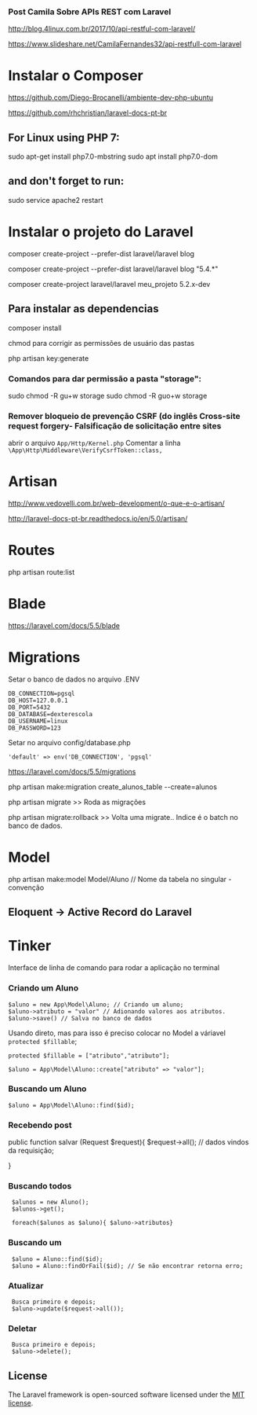 ### Post Camila Sobre APIs REST com Laravel

http://blog.4linux.com.br/2017/10/api-restful-com-laravel/

https://www.slideshare.net/CamilaFernandes32/api-restfull-com-laravel

# Instalar o Composer
https://github.com/Diego-Brocanelli/ambiente-dev-php-ubuntu

https://github.com/rhchristian/laravel-docs-pt-br

## For Linux using PHP 7:
sudo apt-get install php7.0-mbstring
sudo apt install php7.0-dom

## and don't forget to run:
sudo service apache2 restart

# Instalar o projeto do Laravel
composer create-project --prefer-dist laravel/laravel blog

composer create-project --prefer-dist laravel/laravel blog "5.4.*"

composer create-project laravel/laravel meu_projeto 5.2.x-dev

## Para instalar as dependencias
composer install

chmod para corrigir as permissões de usuário das pastas

php artisan key:generate

### Comandos para dar permissão a pasta "storage":
sudo chmod -R gu+w storage
sudo chmod -R guo+w storage

### Remover bloqueio de prevenção CSRF (do inglês Cross-site request forgery- Falsificação de solicitação entre sites
abrir o arquivo `App/Http/Kernel.php`
Comentar a linha `\App\Http\Middleware\VerifyCsrfToken::class,`

# Artisan
http://www.vedovelli.com.br/web-development/o-que-e-o-artisan/

http://laravel-docs-pt-br.readthedocs.io/en/5.0/artisan/

# Routes
php artisan route:list

# Blade
https://laravel.com/docs/5.5/blade

# Migrations
Setar o banco de dados no arquivo .ENV

```
DB_CONNECTION=pgsql
DB_HOST=127.0.0.1
DB_PORT=5432
DB_DATABASE=dexterescola
DB_USERNAME=linux
DB_PASSWORD=123
```
Setar no arquivo config/database.php
```
'default' => env('DB_CONNECTION', 'pgsql'
```
https://laravel.com/docs/5.5/migrations

php artisan make:migration create_alunos_table --create=alunos

php artisan migrate >> Roda as migrações

php artisan migrate:rollback >> Volta uma migrate.. Indice é o batch no banco de dados.

# Model
php artisan make:model Model/Aluno // Nome da tabela no singular - convenção

## Eloquent -> Active Record do Laravel

# Tinker
Interface de linha de comando para rodar a aplicação no terminal

### Criando um Aluno
```
$aluno = new App\Model\Aluno; // Criando um aluno;
$aluno->atributo = "valor" // Adionando valores aos atributos.
$aluno->save() // Salva no banco de dados
```

Usando direto, mas para isso é preciso colocar no Model a váriavel `protected $fillable`;

```
protected $fillable = ["atributo","atributo"];

$aluno = App\Model\Aluno::create["atributo" => "valor"];

```

### Buscando um Aluno 
```
$aluno = App\Model\Aluno::find($id);
```

### Recebendo post

public function salvar (Request $request){
     $request->all(); // dados vindos da requisição;

}

### Buscando todos
     $alunos = new Aluno();
     $alunos->get();

     foreach($alunos as $aluno){ $aluno->atributos}

### Buscando um
     $aluno = Aluno::find($id);
     $aluno = Aluno::findOrFail($id); // Se não encontrar retorna erro;

### Atualizar
     Busca primeiro e depois;
     $aluno->update($request->all());

### Deletar
     Busca primeiro e depois;
     $aluno->delete();


## License

The Laravel framework is open-sourced software licensed under the [MIT license](http://opensource.org/licenses/MIT).
